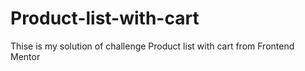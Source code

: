 # Product-list-with-cart
Thise is my solution of challenge Product list with cart from Frontend Mentor 

